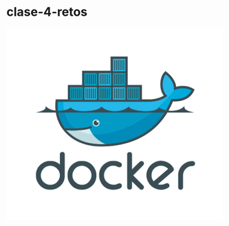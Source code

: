 # clase-4-retos

![Clase 4 - Retos con Docker](https://github.com/silvamariad/clase-4-retos/blob/main/reto1/img/logo.png)
